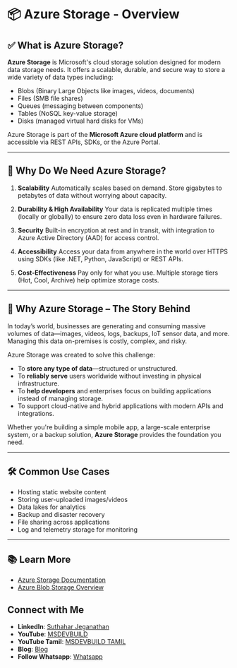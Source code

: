 # 📦 Azure Storage - Overview

## ✅ What is Azure Storage?

**Azure Storage** is Microsoft's cloud storage solution designed for modern data storage needs. It offers a scalable, durable, and secure way to store a wide variety of data types including:

* Blobs (Binary Large Objects like images, videos, documents)
* Files (SMB file shares)
* Queues (messaging between components)
* Tables (NoSQL key-value storage)
* Disks (managed virtual hard disks for VMs)

Azure Storage is part of the **Microsoft Azure cloud platform** and is accessible via REST APIs, SDKs, or the Azure Portal.

---

## 🚀 Why Do We Need Azure Storage?

1. **Scalability**
   Automatically scales based on demand. Store gigabytes to petabytes of data without worrying about capacity.

2. **Durability & High Availability**
   Your data is replicated multiple times (locally or globally) to ensure zero data loss even in hardware failures.

3. **Security**
   Built-in encryption at rest and in transit, with integration to Azure Active Directory (AAD) for access control.

4. **Accessibility**
   Access your data from anywhere in the world over HTTPS using SDKs (like .NET, Python, JavaScript) or REST APIs.

5. **Cost-Effectiveness**
   Pay only for what you use. Multiple storage tiers (Hot, Cool, Archive) help optimize storage costs.

---

## 📖 Why Azure Storage – The Story Behind

In today’s world, businesses are generating and consuming massive volumes of data—images, videos, logs, backups, IoT sensor data, and more. Managing this data on-premises is costly, complex, and risky.

Azure Storage was created to solve this challenge:

* To **store any type of data**—structured or unstructured.
* To **reliably serve** users worldwide without investing in physical infrastructure.
* To **help developers** and enterprises focus on building applications instead of managing storage.
* To support cloud-native and hybrid applications with modern APIs and integrations.

Whether you're building a simple mobile app, a large-scale enterprise system, or a backup solution, **Azure Storage** provides the foundation you need.

---

## 🛠️ Common Use Cases

* Hosting static website content
* Storing user-uploaded images/videos
* Data lakes for analytics
* Backup and disaster recovery
* File sharing across applications
* Log and telemetry storage for monitoring

---

## 📚 Learn More

* [Azure Storage Documentation](https://learn.microsoft.com/en-us/azure/storage/)
* [Azure Blob Storage Overview](https://learn.microsoft.com/en-us/azure/storage/blobs/storage-blobs-overview)

## Connect with Me
- **LinkedIn**: [Suthahar Jeganathan](https://www.linkedin.com/in/jssuthahar/)
- **YouTube**: [MSDEVBUILD](https://www.youtube.com/@MSDEVBUILD)
- **YouTube Tamil**: [MSDEVBUILD TAMIL](https://www.youtube.com/@MSDEVBUILDTamil)
- **Blog**: [Blog](https://www.msdevbuild.com/)
- **Follow Whatsapp**: [Whatsapp](https://www.whatsapp.com/channel/0029Va5j2rHEFeXcTlUhQB0J)
